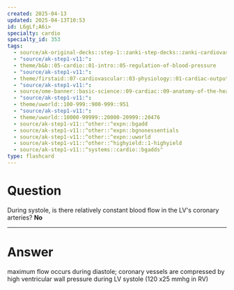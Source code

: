 ```yaml
---
created: 2025-04-13
updated: 2025-04-13T10:53
id: L6gLf;A6i>
specialty: cardio
specialty_id: 353
tags:
  - source/ak-original-decks::step-1::zanki-step-decks::zanki-cardiovascular::cardio-physiology-+-embryo,-anatomy
  - "source/ak-step1-v11:": 
  - theme/b&b::05-cardio::01-intro::05-regulation-of-blood-pressure
  - "source/ak-step1-v11:": 
  - theme/firstaid::07-cardiovascular::03-physiology::01-cardiac-output-variables::myocardial-oxygen-demand
  - "source/ak-step1-v11:": 
  - source/ome-banner::basic-science::09-cardiac::09-anatomy-of-the-heart
  - "source/ak-step1-v11:": 
  - theme/uworld::100-999::900-999::951
  - "source/ak-step1-v11:": 
  - theme/uworld::10000-99999::20000-20999::20476
  - source/ak-step1-v11::^other::^expn::bgadd
  - source/ak-step1-v11::^other::^expn::bgnonessentials
  - source/ak-step1-v11::^other::^expn::uworld
  - source/ak-step1-v11::^other::^highyield::1-highyield
  - source/ak-step1-v11::^systems::cardio::bgadds"
type: flashcard
---
```


# Question
During systole, is there relatively constant blood flow in the LV's coronary arteries?   **No**

---

# Answer
maximum flow occurs during diastole; coronary vessels are compressed by high ventricular wall pressure during LV systole (120 x25 mmhg in RV)